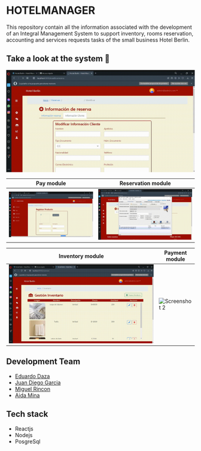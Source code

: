# HOTELMANAGER

This repository contain all the information associated with the development of an Integral Management System to support inventory, rooms reservation, accounting and services requests tasks of the small business Hotel Berlin.

## Take a look at the system 👀

![Screenshot 1](multimedia/1.gif)

| Pay module                           | Reservation module                       |
| ------------------------------------ | ---------------------------------------- |
| ![Screenshot 1](multimedia/PAGO.gif) | ![Screenshot 2](multimedia/RESERVAS.gif) |

| Inventory module                           | Payment module                                  |
| ------------------------------------------ | ----------------------------------------------- |
| ![Screenshot 1](multimedia/INVENTARIO.gif) | ![Screenshot 2](multimedia/productosComida.gif) |

## Development Team

- [Eduardo Daza](https://github.com/Eduardo2020-code)
- [Juan Diego Garcia](https://github.com/juanxgar)
- [Miguel Rincon](https://github.com/Rincon3)
- [Aida Mina](https://github.com/iamaida)

## Tech stack

- Reactjs
- Nodejs
- PosgreSql

